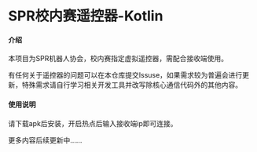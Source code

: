 # SPR校内赛遥控器-Kotlin

#### 介绍

本项目为SPR机器人协会，校内赛指定虚拟遥控器，需配合接收端使用。

有任何关于遥控器的问题可以在本仓库提交Issuse，如果需求较为普遍会进行更新，特殊需求请自行学习相关开发工具并改写除核心通信代码外的其他内容。

#### 使用说明

请下载apk后安装，开启热点后输入接收端ip即可连接。

更多内容后续更新中......